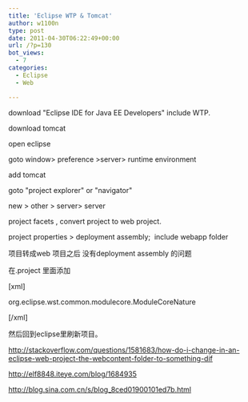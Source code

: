 ```yaml
---
title: 'Eclipse WTP & Tomcat'
author: w1100n
type: post
date: 2011-04-30T06:22:49+00:00
url: /?p=130
bot_views:
  - 7
categories:
  - Eclipse
  - Web

---
```

download "Eclipse IDE for Java EE Developers" include WTP.
  
download tomcat

open eclipse
  
goto window> preference >server> runtime environment
  
add tomcat

goto "project explorer" or "navigator"
  
new > other > server> server

project facets , convert project to web project.

project properties > deployment assembly;  include webapp folder

项目转成web 项目之后 没有deployment assembly 的问题

在.project 里面添加

[xml]

<nature>org.eclipse.wst.common.modulecore.ModuleCoreNature</nature>

[/xml]

然后回到eclipse里刷新项目。

http://stackoverflow.com/questions/1581683/how-do-i-change-in-an-eclipse-web-project-the-webcontent-folder-to-something-dif

http://elf8848.iteye.com/blog/1684935

http://blog.sina.com.cn/s/blog_8ced01900101ed7b.html
